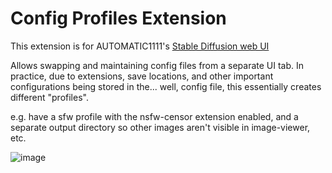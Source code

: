 # Config Profiles Extension

This extension is for AUTOMATIC1111's [Stable Diffusion web UI](https://github.com/AUTOMATIC1111/stable-diffusion-webui)

Allows swapping and maintaining config files from a separate UI tab. In practice, due to extensions, save locations, 
and other important configurations being stored in the... well, config file, this essentially creates different "profiles".

e.g. have a sfw profile with the nsfw-censor extension enabled, 
and a separate output directory so other images aren't visible in image-viewer, etc.

![image](https://user-images.githubusercontent.com/12982054/230087527-e1106c85-8169-4251-b4ec-debc68aaf132.png)

